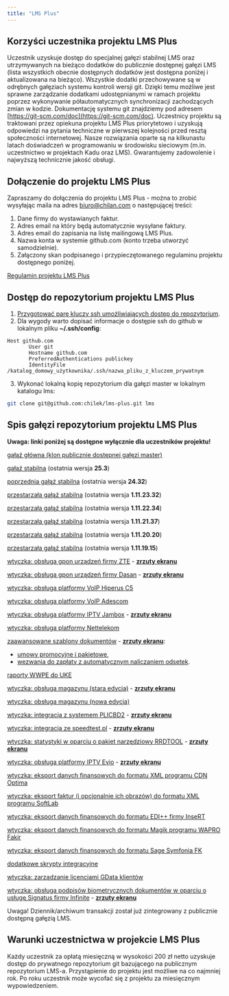 ```yaml
---
title: "LMS Plus"
---
```


## Korzyści uczestnika projektu LMS Plus

Uczestnik uzyskuje dostęp do specjalnej gałęzi stabilnej LMS oraz utrzymywanych na bieżąco dodatków do publicznie dostępnej gałęzi LMS (lista wszystkich obecnie dostępnych dodatków jest dostępna poniżej i aktualizowana na bieżąco).
Wszystkie dodatki przechowywane są w odrębnych gałęziach systemu kontroli wersji git. Dzięki temu możliwe jest
sprawne zarządzanie dodatkami udostępnianymi w ramach projektu poprzez wykonywanie półautomatycznych synchronizacji zachodzących zmian w kodzie. Dokumentację systemu git znajdziemy pod adresem [https://git-scm.com/doc](https://git-scm.com/doc). Uczestnicy projektu są traktowani przez opiekuna projektu LMS Plus priorytetowo i uzyskują odpowiedzi na pytania techniczne w pierwszej kolejności przed resztą społeczności internetowej. Nasze rozwiązania oparte są na kilkunastu latach doświadczeń w programowaniu w środowisku sieciowym (m.in. uczestnictwo w projektach Kadu oraz LMS). Gwarantujemy zadowolenie i najwyższą technicznie
jakość obsługi.

## Dołączenie do projektu LMS Plus

Zapraszamy do dołączenia do projektu LMS Plus - można to zrobić wysyłając maila na adres [biuro@chilan.com](mailto:biuro@chilan.com?subject=projekt%20LMS%20Plus) o następującej treści:
 1. Dane firmy do wystawianych faktur.
 2. Adres email na który będą automatycznie wysyłane faktury.
 3. Adres email do zapisania na listę mailingową LMS Plus.
 4. Nazwa konta w systemie github.com (konto trzeba utworzyć samodzielnie).
 5. Załączony skan podpisanego i przypieczętowanego regulaminu projektu dostępnego poniżej.

[Regulamin projektu LMS Plus](https://www.chilan.com/lms-plus/lms-plus-regulamin.pdf)

## Dostęp do repozytorium projektu LMS Plus

 1. [Przygotować parę kluczy ssh umożliwiających dostęp do repozytorium](https://help.github.com/articles/generating-ssh-keys/).
 2. Dla wygody warto dopisać informacje o dostępie ssh do github w lokalnym pliku **~/.ssh/config**:

 ```
 Host github.com
        User git
        Hostname github.com
        PreferredAuthentications publickey
        IdentityFile /katalog_domowy_użytkownika/.ssh/nazwa_pliku_z_kluczem_prywatnym
 ```
 3. Wykonać lokalną kopię repozytorium dla gałęzi master w lokalnym katalogu lms:

 ```bash
 git clone git@github.com:chilek/lms-plus.git lms
 ```

## Spis gałęzi repozytorium projektu LMS Plus

**Uwaga: linki poniżej są dostępne wyłącznie dla uczestników projektu!**

[gałąź główna (klon publicznie dostępnej gałęzi master)](https://github.com/chilek/lms-plus/tree/master)

[gałąź stabilna](https://github.com/chilek/lms-plus/tree/stable) (ostatnia wersja **25.3**)

[poprzednia gałąź stabilna](https://github.com/chilek/lms-plus/tree/stable-24) (ostatnia wersja **24.32**)

[przestarzała gałąź stabilna](https://github.com/chilek/lms-plus/tree/stable-1.11.23) (ostatnia wersja **1.11.23.32**)

[przestarzała gałąź stabilna](https://github.com/chilek/lms-plus/tree/stable-1.11.22) (ostatnia wersja **1.11.22.34**)

[przestarzała gałąź stabilna](https://github.com/chilek/lms-plus/tree/stable-1.11.21) (ostatnia wersja **1.11.21.37**)

[przestarzała gałąź stabilna](https://github.com/chilek/lms-plus/tree/stable-1.11.20) (ostatnia wersja **1.11.20.20**)

[przestarzała gałąź stabilna](https://github.com/chilek/lms-plus/tree/stable-1.11.19) (ostatnia wersja **1.11.19.15**)

[wtyczka: obsługa gpon urządzeń firmy ZTE](https://github.com/chilek/lms-plus/tree/gpon-zte) - **[zrzuty ekranu](https://github.com/lmsgit/lms/wiki/GPON-ZTE-zrzuty-ekranu)**

[wtyczka: obsługa gpon urządzeń firmy Dasan](https://github.com/chilek/lms-plus/tree/gpon-dasan) - **[zrzuty ekranu](https://github.com/lmsgit/lms/wiki/GPON-DASAN-zrzuty-ekranu)**

[wtyczka: obsługa platformy VoIP Hiperus C5](https://github.com/chilek/lms-plus/tree/hiperus)

[wtyczka: obsługa platformy VoIP Adescom](https://github.com/chilek/lms-plus/tree/adescom)

[wtyczka: obsługa platformy IPTV Jambox](https://github.com/chilek/lms-plus/tree/jambox) - **[zrzuty ekranu](https://github.com/lmsgit/lms/wiki/JAMBOX-zrzuty-ekranu)**

[wtyczka: obsługa platformy Nettelekom](https://github.com/chilek/lms-plus/tree/nettelekom)

[zaawansowane szablony dokumentów](https://github.com/chilek/lms-plus/tree/document-templates) - **[zrzuty ekranu](https://github.com/lmsgit/lms/wiki/CONTRACT-PROMO-zrzuty-ekranu)**:
* [umowy promocyjne i pakietowe](https://github.com/chilek/lms-plus/tree/document-templates/documents/templates/contract-promo),
* [wezwania do zapłaty z automatycznym naliczaniem odsetek](https://github.com/chilek/lms-plus/tree/document-templates/documents/templates/payment-summons).

[raporty WWPE do UKE](https://github.com/chilek/lms-plus/tree/uke)

[wtyczka: obsługa magazynu (stara edycja)](https://github.com/chilek/lms-plus/tree/stock) - **[zrzuty ekranu](https://github.com/lmsgit/lms/wiki/STOCK-zrzuty-ekranu)**

[wtyczka: obsługa magazynu (nowa edycja)](https://github.com/chilek/lms-plus/tree/warehouse)

[wtyczka: integracja z systemem PLICBD2](https://github.com/chilek/lms-plus/tree/plicbd) - **[zrzuty ekranu](https://github.com/lmsgit/lms/wiki/PLICBD-zrzuty-ekranu)**

[wtyczka: integracja ze speedtest.pl](https://github.com/chilek/lms-plus/tree/speedtest) - **[zrzuty ekranu](https://github.com/lmsgit/lms/wiki/SPEEDTEST-zrzuty-ekranu)**

[wtyczka: statystyki w oparciu o pakiet narzędziowy RRDTOOL](https://github.com/chilek/lms-plus/tree/rrdstats) - **[zrzuty ekranu](https://github.com/lmsgit/lms/wiki/RRDSTATS-zrzuty-ekranu)**

[wtyczka: obsługa platformy IPTV Evio](https://github.com/chilek/lms-plus/tree/evio) - **[zrzuty ekranu](https://github.com/lmsgit/lms/wiki/EVIO-zrzuty-ekranu)**

[wtyczka: eksport danych finansowych do formatu XML programu CDN Optima](https://github.com/chilek/lms-plus/tree/optima)

[wtyczka: eksport faktur (i opcjonalnie ich obrazów) do formatu XML programu SoftLab](https://github.com/chilek/lms-plus/tree/softlab)

[wtyczka: eksport danych finansowych do formatu EDI++ firmy InseRT](https://github.com/chilek/lms-plus/tree/edipp)

[wtyczka: eksport danych finansowych do formatu Magik programu WAPRO Fakir](https://github.com/chilek/lms-plus/tree/fakir)

[wtyczka: eksport danych finansowych do formatu Sage Symfonia FK](https://github.com/chilek/lms-plus/tree/symfonia)

[dodatkowe skrypty integracyjne](https://github.com/chilek/lms-plus/tree/backend-scripts)

[wtyczka: zarządzanie licencjami GData klientów](https://github.com/chilek/lms-plus/tree/gdata)

[wtyczka: obsługa podpisów biometrycznych dokumentów w oparciu o usługę Signatus firmy Infinite](https://github.com/chilek/lms-plus/tree/signatus) - **[zrzuty ekranu](https://github.com/lmsgit/lms/wiki/SIGNATUS-zrzuty-ekranu)**

Uwaga! Dziennik/archiwum transakcji został już zintegrowany z publicznie dostępną gałęzią LMS.

## Warunki uczestnictwa w projekcie LMS Plus

Każdy uczestnik za opłatą miesięczną w wysokości 200 zł netto uzyskuje dostęp do prywatnego repozytorium git bazującego na publicznym repozytorium LMS-a. Przystąpienie do projektu jest możliwe na co najmniej rok. Po roku uczestnik może wycofać się z projektu za miesięcznym wypowiedzeniem.

